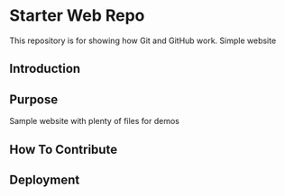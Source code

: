# Starter Web Repo

This repository is for showing how Git and GitHub work. Simple website

## Introduction

## Purpose

Sample website with plenty of files for demos

## How To Contribute

## Deployment